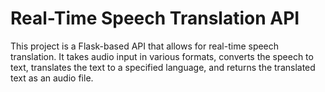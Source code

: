 # Real-Time Speech Translation API

This project is a Flask-based API that allows for real-time speech translation. It takes audio input in various formats, converts the speech to text, translates the text to a specified language, and returns the translated text as an audio file.
